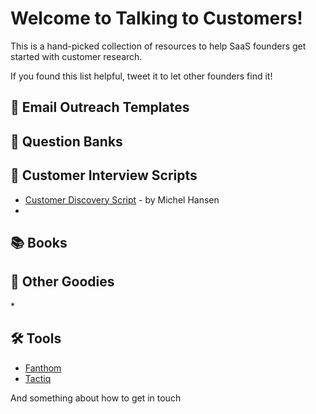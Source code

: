 # Welcome to Talking to Customers!

This is a hand-picked collection of resources to help SaaS founders get started with customer research.

If you found this list helpful, tweet it to let other founders find it!

## 💌 Email Outreach Templates
## 🔎 Question Banks
## 💎 Customer Interview Scripts
* [Customer Discovery Script](https://deployempathy.substack.com/p/customer-interview-script-discovery-phase-i-e-before-you-ve-built-anything-415336) - by Michel Hansen
* 

## 📚 Books


## 🚀 Other Goodies
*[]()



## 🛠 Tools
* [Fanthom](https://fathom.video/)
* [Tactiq](https://tactiq.io/)

And something about how to get in touch
